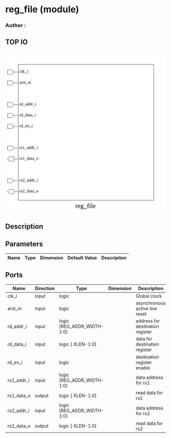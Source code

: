 # reg_file (module)

### Author : 

## TOP IO
<img src="./reg_file_top.svg">

## Description


## Parameters
|Name|Type|Dimension|Default Value|Description|
|-|-|-|-|-|

## Ports
|Name|Direction|Type|Dimension|Description|
|-|-|-|-|-|
|clk_i|input|logic||Global clock|
|arst_ni|input|logic||asynchronous active low reset|
|rd_addr_i|input|logic [REG_ADDR_WIDTH-1:0]||address for destination register|
|rd_data_i|input|logic [ XLEN-1:0]||data for destination register|
|rd_en_i|input|logic||destination register enable|
|rs1_addr_i|input|logic [REG_ADDR_WIDTH-1:0]||data address for rs1|
|rs1_data_o|output|logic [ XLEN-1:0]||read data for rs1|
|rs2_addr_i|input|logic [REG_ADDR_WIDTH-1:0]||data address for rs2|
|rs2_data_o|output|logic [ XLEN-1:0]||read data for rs2|
